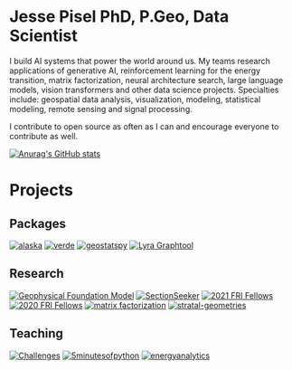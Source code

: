 # Jesse Pisel PhD, P.Geo, Data Scientist

I build AI systems that power the world around us. My teams research applications of generative AI, reinforcement learning for the energy transition, matrix factorization, neural architecture search, large language models, vision transformers and other data science projects. Specialties include: geospatial data analysis, visualization, modeling, statistical modeling, remote sensing and signal processing.

I contribute to open source as often as I can and encourage everyone to contribute as well.

[![Anurag's GitHub stats](https://github-readme-stats.vercel.app/api?username=jessepisel)](https://github.com/anuraghazra/github-readme-stats)

# Projects
## Packages
[![alaska](https://github-readme-stats.vercel.app/api/pin/?username=FRI-Energy-Analytics&repo=alaska&show_owner=false)](https://github.com/FRI-Energy-Analytics/alaska)
[![verde](https://github-readme-stats.vercel.app/api/pin/?username=fatiando&repo=verde&show_owner=true)](https://github.com/fatiando/verde)
[![geostatspy](https://github-readme-stats.vercel.app/api/pin/?username=geostatsguy&repo=geostatspy&show_owner=true)](https://github.com/GeostatsGuy/geostatspy)
[![Lyra Graphtool](https://github-readme-stats.vercel.app/api/pin/?username=thinkonward&repo=lyra_graphtool&show_owner=false)](https://github.com/thinkonward/lyra_graphtool)

## Research
[![Geophysical Foundation Model](https://github-readme-stats.vercel.app/api/pin/?username=thinkonward&repo=geophysical-foundation-model&show_owner=false)](https://github.com/thinkonward/geophysical-foundation-model)
[![SectionSeeker](https://github-readme-stats.vercel.app/api/pin/?username=thinkonward&repo=section-seeker&show_owner=false)](https://github.com/thinkonward/section-seeker)
[![2021 FRI Fellows](https://github-readme-stats.vercel.app/api/pin/?username=FRI-Energy-Analytics&repo=2021_summer_fellows&show_owner=false)](https://github.com/FRI-Energy-Analytics/2021_summer_fellows)
[![2020 FRI Fellows](https://github-readme-stats.vercel.app/api/pin/?username=FRI-Energy-Analytics&repo=2020_summer_fellows&show_owner=false)](https://github.com/FRI-Energy-Analytics/2020_summer_fellows)
[![matrix factorization](https://github-readme-stats.vercel.app/api/pin/?username=jessepisel&repo=matrixfactorization&show_owner=false)](https://github.com/jessepisel/matrixfactorization)
[![stratal-geometries](https://github-readme-stats.vercel.app/api/pin/?username=jessepisel&repo=stratal-geometries&show_owner=false)](https://github.com/jessepisel/stratal-geometries)

## Teaching
[![Challenges](https://github-readme-stats.vercel.app/api/pin/?username=thinkonward&repo=challenges&show_owner=true)](https://github.com/thinkonward/challenges)
[![5minutesofpython](https://github-readme-stats.vercel.app/api/pin/?username=jessepisel&repo=5minutesofpython&show_owner=false)](https://github.com/jessepisel/5minutesofpython)
[![energyanalytics](https://github-readme-stats.vercel.app/api/pin/?username=FRI-Energy-Analytics&repo=energyanalytics&show_owner=false)](https://github.com/FRI-Energy-Analytics/energyanalytics)
